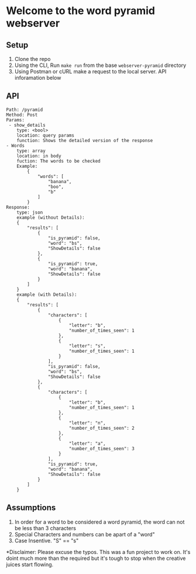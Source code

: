 # Welcome to the word pyramid webserver

## Setup 
1. Clone the repo
2. Using the CLI, Run `make run` from the base `webserver-pyramid` directory 
3. Using Postman or cURL make a request to the local server. API inforamation below

## API
```
Path: /pyramid
Method: Post
Params: 
 - show_details 
    type: <bool> 
    location: query params
    function: Shows the detailed version of the response
- Words
    type: array
    location: in body
    fuction: The words to be checked
    Example:
        {
            "words": [
                "banana",
                "boo",
                "b"
            ]
        }
Response: 
    type: json
    example (without Details): 
    {
        "results": [
            {
                "is_pyramid": false,
                "word": "bs",
                "ShowDetails": false
            },
            {
                "is_pyramid": true,
                "word": "banana",
                "ShowDetails": false
            }
        ]
    }
    example (with Details): 
    {
        "results": [
            {
                "characters": [
                    {
                        "letter": "b",
                        "number_of_times_seen": 1
                    },
                    {
                        "letter": "s",
                        "number_of_times_seen": 1
                    }
                ],
                "is_pyramid": false,
                "word": "bs",
                "ShowDetails": false
            },
            {
                "characters": [
                    {
                        "letter": "b",
                        "number_of_times_seen": 1
                    },
                    {
                        "letter": "n",
                        "number_of_times_seen": 2
                    },
                    {
                        "letter": "a",
                        "number_of_times_seen": 3
                    }
                ],
                "is_pyramid": true,
                "word": "banana",
                "ShowDetails": false
            }
        ]
    }
```

## Assumptions
1. In order for a word to be considered a word pyramid, the word can not be less than 3 characters
2. Special Characters and numbers can be apart of a "word"
3. Case Insentive. "S" == "s" 


*Disclaimer: Please excuse the typos. This was a fun project to work on. It's doint much more than the required but it's tough to stop when the creative juices start flowing. 